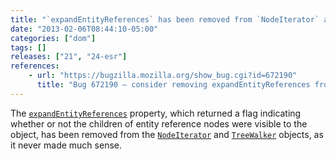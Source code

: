 ```yaml
---
title: "`expandEntityReferences` has been removed from `NodeIterator` and `TreeWalker`"
date: "2013-02-06T08:44:10-05:00"
categories: ["dom"]
tags: []
releases: ["21", "24-esr"]
references:
    - url: "https://bugzilla.mozilla.org/show_bug.cgi?id=672190"
      title: "Bug 672190 – consider removing expandEntityReferences from NodeIterator and TreeWalker"
---
```

The [`expandEntityReferences`](https://developer.mozilla.org/docs/Web/API/NodeIterator.expandEntityReferences) property, which returned a flag indicating whether or not the children of entity reference nodes were visible to the object, has been removed from the [`NodeIterator`](https://developer.mozilla.org/docs/Web/API/NodeIterator) and [`TreeWalker`](https://developer.mozilla.org/docs/Web/API/TreeWalker) objects, as it never made much sense.
